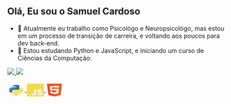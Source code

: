 ## Olá, Eu sou o Samuel Cardoso

- 🔭 Atualmente eu trabalho como Psicológo e Neuropsicológo, mas estou em um processo de transição de carreira, e voltando aos poucos para dev back-end.
- 🌱 Estou estudando Python e JavaScript, e iniciando um curso de Ciências da Computação.

<div>
  <a href="https://github.com/SamuelPCardoso">
  <img height="180em" src="https://github-readme-stats.vercel.app/api?username=SamuelPCardoso&show_icons=true&theme=dracula&include_all_commits=true&count_private=true"/>
  <img height="180em" src="https://github-readme-stats.vercel.app/api/top-langs/?username=SamuelPCardoso&layout=compact&langs_count=7&theme=dracula"/>
</div>
  
<div style="display: inline_block"><br>
  <img align="center" alt="Rafa-Python" height="30" width="40" src="https://raw.githubusercontent.com/devicons/devicon/master/icons/python/python-original.svg">
  <img align="center" alt="Rafa-Js" height="30" width="40" src="https://raw.githubusercontent.com/devicons/devicon/master/icons/javascript/javascript-plain.svg">
  <img align="center" alt="Rafa-HTML" height="30" width="40" src="https://raw.githubusercontent.com/devicons/devicon/master/icons/html5/html5-original.svg">
</div>
  
##

